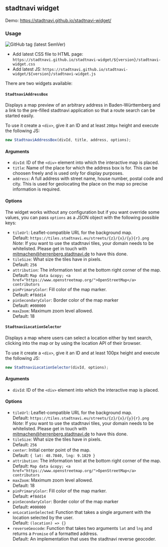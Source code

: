## stadtnavi widget

Demo: https://stadtnavi.github.io/stadtnavi-widget/

### Usage

![GitHub tag (latest SemVer)](https://img.shields.io/github/v/tag/stadtnavi/stadtnavi-widget?label=latest%20version)

- Add latest CSS file to HTML page: `https://stadtnavi.github.io/stadtnavi-widget/${version}/stadtnavi-widget.css`
- Add latest JS: `https://stadtnavi.github.io/stadtnavi-widget/${version}/stadtnavi-widget.js`

There are two widgets available:

#### `StadtnaviAddressBox`

Displays a map preview of an arbitrary address in Baden-Württemberg and a link
to the pre-filled stadtnavi application so that a route search can be started easily.

To use it create a `<div>`, give it an ID and at least `200px` height and execute the following JS:
```js
new StadtnaviAddressBox(divId, title, address, options);
```

#### Arguments

- `divId`: ID of the `<div>` element into which the interactive map is placed.
- `title`: Name of the place for which the address box is for. This can be choosen freely and is used only for display purposes.
- `address`: A full address with street name, house number, postal code and city. This is used for geolocating the place on the map so precise information is required.

#### Options

The widget works without any configuration but if you want override some values, you 
can pass `options` as a JSON object with the following possible keys:

- `tileUrl`: Leaflet-compatible URL for the background map.  
  Default: `https://tiles.stadtnavi.eu/streets/{z}/{x}/{y}{r}.png`  
  *Note*: If you want to use the stadtnavi tiles, your domain needs to be whitelisted. Please get in touch with
  mitmachen@herrenberg.stadtnavi.de to have this done.
- `tileSize`: What size the tiles have in pixels.  
  Default: `256`
- `attribution`: The information text at the bottom right corner of the map.  
  Default: `Map data &copy; <a href="https://www.openstreetmap.org/">OpenStreetMap</a> contributors`
- `pinPrimaryColor`: Fill color of the map marker.  
  Default: `#f8dd14`
- `pinSecondaryColor`: Border color of the map marker  
  Default: `#000000`
- `maxZoom`: Maximum zoom level allowed.  
  Default: 18

#### `StadtnaviLocationSelector`

Displays a map where users can select a location either by text search, clicking 
into the map or by using the location API of their browser.

To use it create a `<div>`, give it an ID and at least 100px height and execute the following JS:
```js
new StadtnaviLocationSelector(divId, options);
```
#### Arguments

- `divId`: ID of the `<div>` element into which the interactive map is placed.

#### Options

- `tileUrl`: Leaflet-compatible URL for the background map.  
  Default: `https://tiles.stadtnavi.eu/streets/{z}/{x}/{y}{r}.png`  
  *Note*: If you want to use the stadtnavi tiles, your domain needs to be whitelisted. Please get in touch with
  mitmachen@herrenberg.stadtnavi.de to have this done.
- `tileSize`: What size the tiles have in pixels.  
  Default: `256`
- `center`: Initial center point of the map.  
  Default: `{ lat: 48.7840, lng: 9.1829 }`
- `attribution`: The information text at the bottom right corner of the map.  
  Default: `Map data &copy; <a href="https://www.openstreetmap.org/">OpenStreetMap</a> contributors`
- `maxZoom`: Maximum zoom level allowed.  
  Default: 18
- `pinPrimaryColor`: Fill color of the map marker.  
  Default: `#f8dd14`
- `pinSecondaryColor`: Border color of the map marker  
  Default: `#000000`
- `onLocationSelected`: Function that takes a single argument with the location selected by the user.  
  Default: `(location) => {}`
- `reverseGeocode`: Function that takes two arguments `lat` and `lng` and returns a `Promise` of a formatted address.  
  Default: An implementation that uses the stadtnavi reverse geocoder.
